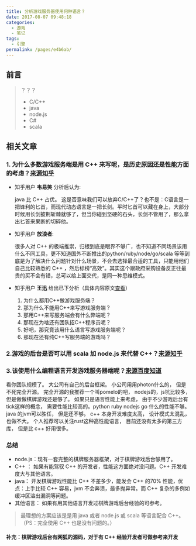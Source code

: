```yaml
---
title: 分析游戏服务器使用何种语言？
date: 2017-08-07 09:48:18
categories: 
  - 游戏
  - 笔记
tags: 
  - 引擎
permalink: /pages/e4b6ab/
---
```


## 前言

> ？？？
>
> - C/C++
> - java
> - node.js
> - C#
> - scala

## 相关文章

### 1. 为什么多数游戏服务端是用 C++ 来写呢，是历史原因还是性能方面的考虑？[来源知乎](https://www.zhihu.com/question/23158109)

- 知乎用户 **韦易笑** 分析后认为:

  java 比 C++ 占优。 这是否意味我们可以放弃C/C++了？也不是：C语言是一把锋利的匕首，而现代动态语言是一把长剑。平时匕首可以藏在身上，大部分时候用长剑披荆斩棘就够了，但当你碰到坚硬的石头，长剑不管用了，那么拿出匕首来果断的切碎他。

- 知乎用户 **放浪者**:

  很多人对 C++ 的极端推崇，归根到底是眼界不够广，也不知道不同场景该用什么不同工具，更不知道国外不断推出的python/ruby/node/go/scala 等等到底是为了解决什么问题针对什么场景，不会去选择最合适的工具，只能用他们自己比较熟悉的 C++ ，然后标榜“高效”。其实这个跟政府采购设备反正往最贵的买不会有错，总可以给上面交代，是同一种思维模式。

- 知乎用户 **王迅** 给出已下分析（具体内容原文[查看](https://www.zhihu.com/question/23158109)）

    1. 为什么都用C++做游戏服务端？
    2. 那为什么不能用C++来写游戏服务端？
    3. 那用C++来写服务端会有什么弊端呢？
    4. 那现在为啥还有团队招C++程序员呢？
    5. 好吧，那究竟该用什么语言写游戏服务端呢？
    6. 那现在还有纯C++写服务端的游戏吗？

### 2.游戏的后台是否可以用 scala 加 node.js 来代替 C++？[来源知乎](https://www.zhihu.com/question/21971645)

### 3.该使用什么编程语言开发游戏服务器端呢？[来源百度知道](http://note.youdao.com/)

  看你团队规模了。 大公司有自己的后台框架。 小公司用用photon什么的， 但是不死完全开源。 完全开源的我推荐一个叫pomelo的吧， nodejs的，js坑比较多， 但是做做棋牌游戏还是够了。
  如果只是语言性能上来考虑， 由于不少游戏后台有tick这样的概念， 需要性能比较高的。python ruby nodejs go 什么的性能不够。 java 的jvm可以胜任， 但是还不够。 c++ 本身开发难度太高， 设计模式太混乱，也做不大。 个人推荐可以关注rust这种高性能语言， 目前还没有太多的第三方库， 但是比 c++ 好用很多。

### 总结

- node.js：现有一套完整的棋牌服务器框架，对于棋牌游戏后台够用了。
- C++ ：   如果有能驾驭 C++ 的开发者，性能这方面绝对没问题。C++ 开发难度大与其他语言。
- java：   开发棋牌游戏性能比 C++ 不差多少，能发会 C++ 的70% 性能，优点：上手比较 C++ 容易，jvm 不会奔溃，最多抛异常。而 C++ 复杂的多例如缓冲区溢出漏洞等问题。
- 其他语言： 如果有用其他语言开发过棋牌游戏后台经验的可参考。

> 最理想的方案应该是是用 java 或者 node.js 或 scala 等语言配合 C++。（PS：完全使用 C++ 也是没有问题的。）

#### 补充：棋牌游戏后台有网狐的源码，对于有 C++ 经验开发者可做参考来开发
